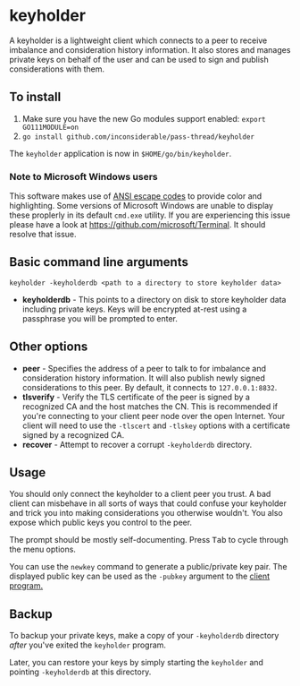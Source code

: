 # keyholder

A keyholder is a lightweight client which connects to a peer to receive imbalance and consideration history information.
It also stores and manages private keys on behalf of the user and can be used to sign and publish considerations with them.

## To install

1. Make sure you have the new Go modules support enabled: `export GO111MODULE=on`
2. `go install github.com/inconsiderable/pass-thread/keyholder`

The `keyholder` application is now in `$HOME/go/bin/keyholder`.

### Note to Microsoft Windows users

This software makes use of [ANSI escape codes](https://en.wikipedia.org/wiki/ANSI_escape_code) to provide color and highlighting. Some versions of Microsoft Windows are unable to display these proplerly in its default `cmd.exe` utility. If you are experiencing this issue please have a look at https://github.com/microsoft/Terminal. It should resolve that issue.

## Basic command line arguments

`keyholder -keyholderdb <path to a directory to store keyholder data>`

- **keyholderdb** - This points to a directory on disk to store keyholder data including private keys. Keys will be encrypted at-rest using a passphrase you will be prompted to enter.

## Other options

- **peer** - Specifies the address of a peer to talk to for imbalance and consideration history information. It will also publish newly signed considerations to this peer. By default, it connects to `127.0.0.1:8832`.
- **tlsverify** - Verify the TLS certificate of the peer is signed by a recognized CA and the host matches the CN. This is recommended if you're connecting to your client peer node over the open Internet. Your client will need to use the `-tlscert` and `-tlskey` options with a certificate signed by a recognized CA.
- **recover** - Attempt to recover a corrupt `-keyholderdb` directory.

## Usage

You should only connect the keyholder to a client peer you trust. A bad client can misbehave in all sorts of ways that could confuse your keyholder and trick you into making considerations you otherwise wouldn't. You also expose which public keys you control to the peer.

The prompt should be mostly self-documenting. Press <kbd>Tab</kbd> to cycle through the menu options.

You can use the `newkey` command to generate a public/private key pair. The displayed public key can be used as the `-pubkey` argument to the [client program.](https://github.com/inconsiderable/pass-thread/tree/master/client)

## Backup

To backup your private keys, make a copy of your `-keyholderdb` directory _after_ you've exited the `keyholder` program.

Later, you can restore your keys by simply starting the `keyholder` and pointing `-keyholderdb` at this directory.
